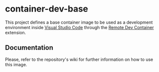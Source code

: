 # container-dev-base

This project defines a base container image to be used as a development environment inside
[Visual Studio Code](https://code.visualstudio.com/) through the
[Remote Dev Container](https://marketplace.visualstudio.com/items?itemName=ms-vscode-remote.remote-containers)
extension.

## Documentation

Please, refer to the repository's wiki for further information on how to use this image.
